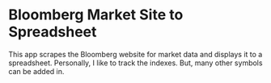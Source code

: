 # Bloomberg Market Site to Spreadsheet

This app scrapes the Bloomberg website for market data and displays it to a spreadsheet. Personally, I like to track the indexes. But, many other symbols can be added in.


